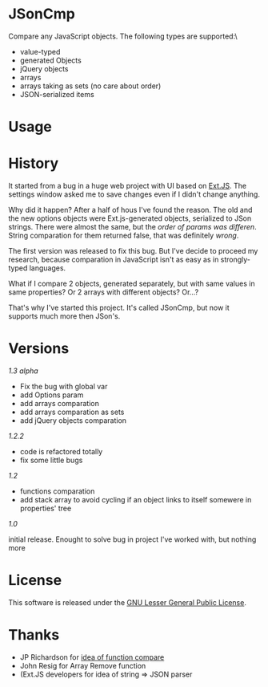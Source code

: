 JSonCmp
=======

Compare any JavaScript objects. The following types are supported:\

- value-typed
- generated Objects
- jQuery objects
- arrays
- arrays taking as sets (no care about order)
- JSON-serialized items

Usage
====

History
====
It started from a bug in a huge web project with UI based on [Ext.JS](http://www.sencha.com/products/extjs). The settings window asked me to save changes even if I didn't change anything.

Why did it happen? After a half of hous I've found the reason. The old and the new options objects were Ext.js-generated objects, serialized to JSon strings. There were almost the same, but the *order of params was differen*. String comparation for them returned false, that was definitely *wrong*.

The first version was released to fix this bug. But I've decide to proceed my research, because comparation in JavaScript isn't as easy as in strongly-typed languages.

What if I compare 2 objects, generated separately, but with same values in same properties? Or 2 arrays with different objects? Or...?

That's why I've started this project. It's called JSonCmp, but now it supports much more then JSon's.

Versions
====

*1.3 alpha*

+ Fix the bug with global var
+ add Options param
+ add arrays comparation
+ add arrays comparation as sets
+ add jQuery objects comparation

*1.2.2*

+ code is refactored totally
+ fix some little bugs

*1.2*

+ functions comparation
+ add stack array to avoid cycling if an object links to itself somewere in properties' tree

*1.0*

initial release. Enought to solve bug in project I've worked with, but nothing more


License
====

This software is released under the [GNU Lesser General Public License](http://www.gnu.org/copyleft/lesser.html).

Thanks
====

- JP Richardson for [idea of function compare](http://procbits.com/2012/01/19/comparing-two-javascript-objects/)
- John Resig for Array Remove function
- (Ext.JS developers for idea of string => JSON parser
